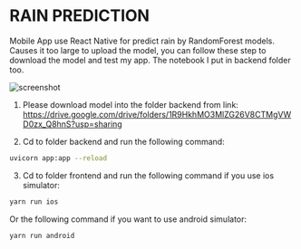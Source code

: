 # RAIN PREDICTION 

Mobile App use React Native for predict rain by RandomForest models. Causes it too large to upload the model, you can follow these step to download the model and test my app. The notebook I put in backend folder too.

![screenshot](./screenshot/screenshot.png)

1. Please download model into the folder backend from link: https://drive.google.com/drive/folders/1R9HkhMO3MlZG26V8CTMgVWD0zx_Q8hnS?usp=sharing

2. Cd to folder backend and run the following command:
``` bash
uvicorn app:app --reload
```
3. Cd to folder frontend and run the following command if you use ios simulator:
```bash
yarn run ios
```
Or the following command if you want to use android simulator:
```
yarn run android
```
